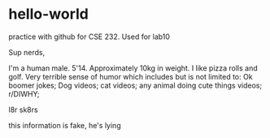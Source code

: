# hello-world
practice with github for CSE 232. Used for lab10

Sup nerds,

I'm a human male. 5'14. Approximately 10kg in weight. I like pizza rolls and golf. Very terrible sense of humor which includes but is not limited to: Ok boomer jokes; Dog videos; cat videos; any animal doing cute things videos; r/DIWHY;

l8r sk8rs

this information is fake, he's lying
